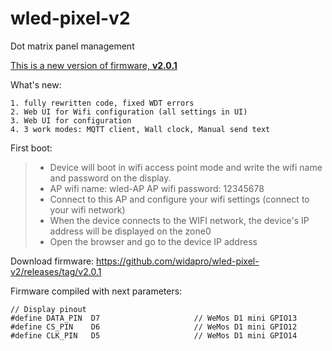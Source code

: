 # wled-pixel-v2
Dot matrix panel management

[This is a new version of firmware, **v2.0.1**](https://github.com/widapro/wled-pixel-v2/releases/tag/v2.0.1)

What's new:

```
1. fully rewritten code, fixed WDT errors
2. Web UI for Wifi configuration (all settings in UI)
3. Web UI for configuration
4. 3 work modes: MQTT client, Wall clock, Manual send text
```

First boot:
> - Device will boot in wifi access point mode and write the wifi name and password on the display.
> - AP wifi name: wled-AP
>   AP wifi password: 12345678
> - Connect to this AP and configure your wifi settings (connect to your wifi network)
> - When the device connects to the WIFI network, the device's IP address will be displayed on the zone0
> - Open the browser and go to the device IP address

Download firmware: https://github.com/widapro/wled-pixel-v2/releases/tag/v2.0.1

Firmware compiled with next parameters:
```
// Display pinout
#define DATA_PIN  D7                     // WeMos D1 mini GPIO13
#define CS_PIN    D6                     // WeMos D1 mini GPIO12
#define CLK_PIN   D5                     // WeMos D1 mini GPIO14
```
